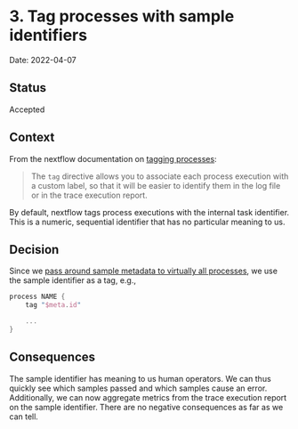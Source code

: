 # 3. Tag processes with sample identifiers

Date: 2022-04-07

## Status

Accepted

## Context

From the nextflow documentation on [tagging processes](https://www.nextflow.io/docs/latest/process.html#tag):

> The `tag` directive allows you to associate each process execution with a custom label, so that it will be easier to identify them in the log file or in the trace execution report.

By default, nextflow tags process executions with the internal task identifier. This is a numeric, sequential identifier that has no particular meaning to us.

## Decision

Since we [pass around sample metadata to virtually all processes](0002-input-sample-metadata.md), we use the sample identifier as a tag, e.g.,

```groovy
process NAME {
    tag "$meta.id"

    ...
}
```

## Consequences

The sample identifier has meaning to us human operators. We can thus quickly see which samples passed and which samples cause an error. Additionally, we can now aggregate
metrics from the trace execution report on the sample identifier. There are no negative consequences as far as we can tell.
